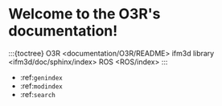 
Welcome to the O3R's documentation!
=============================================

:::{toctree}
O3R <documentation/O3R/README>
ifm3d library <ifm3d/doc/sphinx/index>
ROS <ROS/index>
:::
 

* :ref:`genindex`
* :ref:`modindex`
* :ref:`search`

